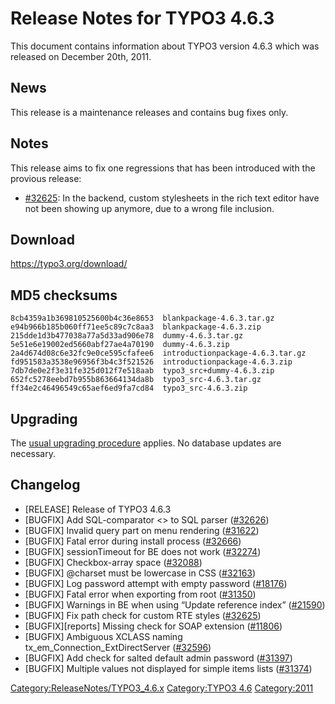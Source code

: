 Release Notes for TYPO3 4.6.3
=============================

This document contains information about TYPO3 version 4.6.3 which was
released on December 20th, 2011.

News
----

This release is a maintenance releases and contains bug fixes only.

Notes
-----

This release aims to fix one regressions that has been introduced with
the provious release:

-   [\#32625](https://forge.typo3.org/issues/32625): In the backend,
    custom stylesheets in the rich text editor have not been showing up
    anymore, due to a wrong file inclusion.

Download
--------

<https://typo3.org/download/>

MD5 checksums
-------------

    8cb4359a1b369810525600b4c36e8653  blankpackage-4.6.3.tar.gz
    e94b966b185b060ff71ee5c89c7c8aa3  blankpackage-4.6.3.zip
    215dde1d3b477038a77a5d33ad906e78  dummy-4.6.3.tar.gz
    5e51e6e19002ed5660abf27ae4a70190  dummy-4.6.3.zip
    2a4d674d08c6e32fc9e0ce595cfafee6  introductionpackage-4.6.3.tar.gz
    fd951583a3538e96956f3b4c3f521526  introductionpackage-4.6.3.zip
    7db7de0e2f3e31fe325d012f7e518aab  typo3_src+dummy-4.6.3.zip
    652fc5278eebd7b955b863664134da8b  typo3_src-4.6.3.tar.gz
    ff34e2c46496549c65aef6ed9fa7cd84  typo3_src-4.6.3.zip

Upgrading
---------

The [usual upgrading
procedure](https://docs.typo3.org/typo3cms/InstallationGuide/) applies.
No database updates are necessary.

Changelog
---------

-   \[RELEASE\] Release of TYPO3 4.6.3
-   \[BUGFIX\] Add SQL-comparator &lt;&gt; to SQL parser
    ([\#32626](https://forge.typo3.org/issues/32626))
-   \[BUGFIX\] Invalid query part on menu rendering
    ([\#31622](https://forge.typo3.org/issues/31622))
-   \[BUGFIX\] Fatal error during install process
    ([\#32666](https://forge.typo3.org/issues/32666))
-   \[BUGFIX\] sessionTimeout for BE does not work
    ([\#32274](https://forge.typo3.org/issues/32274))
-   \[BUGFIX\] Checkbox-array space
    ([\#32088](https://forge.typo3.org/issues/32088))
-   \[BUGFIX\] @charset must be lowercase in CSS
    ([\#32163](https://forge.typo3.org/issues/32163))
-   \[BUGFIX\] Log password attempt with empty password
    ([\#18176](https://forge.typo3.org/issues/18176))
-   \[BUGFIX\] Fatal error when exporting from root
    ([\#31350](https://forge.typo3.org/issues/31350))
-   \[BUGFIX\] Warnings in BE when using “Update reference index”
    ([\#21590](https://forge.typo3.org/issues/21590))
-   \[BUGFIX\] Fix path check for custom RTE styles
    ([\#32625](https://forge.typo3.org/issues/32625))
-   \[BUGFIX\]\[reports\] Missing check for SOAP extension
    ([\#11806](https://forge.typo3.org/issues/11806))
-   \[BUGFIX\] Ambiguous XCLASS naming
    tx\_em\_Connection\_ExtDirectServer
    ([\#32596](https://forge.typo3.org/issues/32596))
-   \[BUGFIX\] Add check for salted default admin password
    ([\#31397](https://forge.typo3.org/issues/31397))
-   \[BUGFIX\] Multiple values not displayed for simple items lists
    ([\#31374](https://forge.typo3.org/issues/31374))

<Category:ReleaseNotes/TYPO3_4.6.x> [Category:TYPO3
4.6](Category:TYPO3_4.6 "wikilink") <Category:2011>
